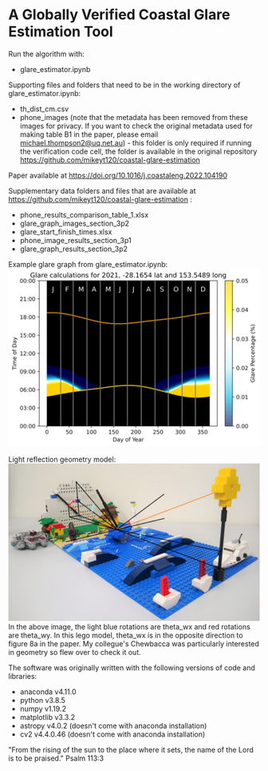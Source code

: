 # A Globally Verified Coastal Glare Estimation Tool

Run the algorithm with:
- glare_estimator.ipynb

Supporting files and folders that need to be in the working directory of glare_estimator.ipynb:
- th_dist_cm.csv
- phone_images (note that the metadata has been removed from these images for privacy. If you want to check the original metadata used for making table B1 in the paper, please email michael.thompson2@uq.net.au) - this folder is only required if running the verification code cell, the folder is available in the original repository https://github.com/mikeyt120/coastal-glare-estimation

Paper available at https://doi.org/10.1016/j.coastaleng.2022.104190

Supplementary data folders and files that are available at https://github.com/mikeyt120/coastal-glare-estimation :
- phone_results_comparison_table_1.xlsx
- glare_graph_images_section_3p2
- glare_start_finish_times.xlsx
- phone_image_results_section_3p1
- glare_graph_results_section_3p2

Example glare graph from glare_estimator.ipynb:
![glare_graph_example](https://github.com/mikeyt120/coastal-glare-estimation/blob/main/glare_graph_example.png)

Light reflection geometry model:
![glare_model_eq](https://github.com/mikeyt120/coastal-glare-estimation/blob/main/glare_model_eq.jpg)
In the above image, the light blue rotations are theta_wx and red rotations are theta_wy. In this lego model, theta_wx is in the opposite direction to figure 8a in the paper. My collegue's Chewbacca was particularly interested in geometry so flew over to check it out.

The software was originally written with the following versions of code and libraries:
- anaconda v4.11.0
- python v3.8.5
- numpy v1.19.2
- matplotlib v3.3.2
- astropy v4.0.2 (doesn't come with anaconda installation)
- cv2 v4.4.0.46 (doesn't come with anaconda installation)

"From the rising of the sun to the place where it sets, the name of the Lord is to be praised." Psalm 113:3


